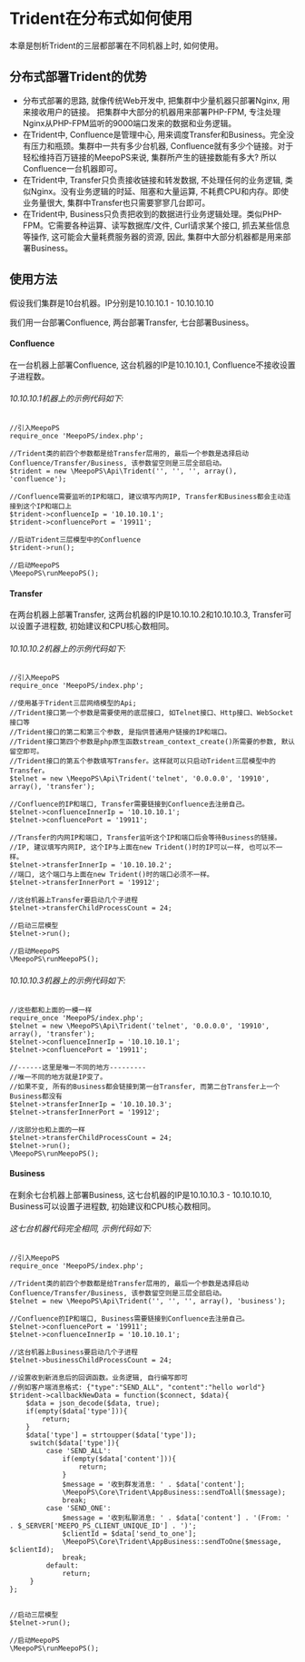 # Trident在分布式如何使用
本章是刨析Trident的三层都部署在不同机器上时, 如何使用。

## 分布式部署Trident的优势
- 分布式部署的思路, 就像传统Web开发中, 把集群中少量机器只部署Nginx, 用来接收用户的链接。 把集群中大部分的机器用来部署PHP-FPM, 专注处理Nginx从PHP-FPM监听的9000端口发来的数据和业务逻辑。
- 在Trident中, Confluence是管理中心, 用来调度Transfer和Business。完全没有压力和瓶颈。集群中一共有多少台机器, Confluence就有多少个链接。对于轻松维持百万链接的MeepoPS来说, 集群所产生的链接数能有多大? 所以Confluence一台机器即可。
- 在Trident中, Transfer只负责接收链接和转发数据, 不处理任何的业务逻辑, 类似Nginx。没有业务逻辑的时延、阻塞和大量运算, 不耗费CPU和内存。即使业务量很大, 集群中Transfer也只需要寥寥几台即可。
- 在Trident中, Business只负责把收到的数据进行业务逻辑处理。类似PHP-FPM。它需要各种运算、读写数据库/文件, Curl请求某个接口, 抓去某些信息等操作, 这可能会大量耗费服务器的资源, 因此, 集群中大部分机器都是用来部署Business。

## 使用方法
假设我们集群是10台机器。IP分别是10.10.10.1 - 10.10.10.10

我们用一台部署Confluence, 两台部署Transfer, 七台部署Business。

#### Confluence
在一台机器上部署Confluence, 这台机器的IP是10.10.10.1, Confluence不接收设置子进程数。

###### 10.10.10.1机器上的示例代码如下:
```
//引入MeepoPS
require_once 'MeepoPS/index.php';

//Trident类的前四个参数都是给Transfer层用的, 最后一个参数是选择启动Confluence/Transfer/Business, 该参数留空则是三层全部启动。
$trident = new \MeepoPS\Api\Trident('', '', '', array(), 'confluence');

//Confluence需要监听的IP和端口, 建议填写内网IP, Transfer和Business都会主动连接到这个IP和端口上
$trident->confluenceIp = '10.10.10.1';
$trident->confluencePort = '19911';

//启动Trident三层模型中的Confluence
$trident->run();

//启动MeepoPS
\MeepoPS\runMeepoPS();
```

#### Transfer
在两台机器上部署Transfer, 这两台机器的IP是10.10.10.2和10.10.10.3, Transfer可以设置子进程数, 初始建议和CPU核心数相同。

###### 10.10.10.2机器上的示例代码如下:
```
//引入MeepoPS
require_once 'MeepoPS/index.php';

//使用基于Trident三层网络模型的Api;
//Trident接口第一个参数是需要使用的底层接口, 如Telnet接口、Http接口、WebSocket接口等
//Trident接口的第二和第三个参数, 是指供普通用户链接的IP和端口。
//Trident接口第四个参数是php原生函数stream_context_create()所需要的参数, 默认留空即可。
//Trident接口的第五个参数填写Transfer。这样就可以只启动Trident三层模型中的Transfer。
$telnet = new \MeepoPS\Api\Trident('telnet', '0.0.0.0', '19910', array(), 'transfer');

//Confluence的IP和端口, Transfer需要链接到Confluence去注册自己。
$telnet->confluenceInnerIp = '10.10.10.1';
$telnet->confluencePort = '19911';

//Transfer的内网IP和端口, Transfer监听这个IP和端口后会等待Business的链接。 
//IP, 建议填写内网IP, 这个IP与上面在new Trident()时的IP可以一样, 也可以不一样。
$telnet->transferInnerIp = '10.10.10.2';
//端口, 这个端口与上面在new Trident()时的端口必须不一样。
$telnet->transferInnerPort = '19912';

//这台机器上Transfer要启动几个子进程
$telnet->transferChildProcessCount = 24;

//启动三层模型
$telnet->run();

//启动MeepoPS
\MeepoPS\runMeepoPS();
```

###### 10.10.10.3机器上的示例代码如下:
```
//这些都和上面的一模一样
require_once 'MeepoPS/index.php';
$telnet = new \MeepoPS\Api\Trident('telnet', '0.0.0.0', '19910', array(), 'transfer');
$telnet->confluenceInnerIp = '10.10.10.1';
$telnet->confluencePort = '19911';

//------这里是唯一不同的地方---------
//唯一不同的地方就是IP变了。
//如果不变, 所有的Business都会链接到第一台Transfer, 而第二台Transfer上一个Business都没有
$telnet->transferInnerIp = '10.10.10.3';
$telnet->transferInnerPort = '19912';

//这部分也和上面的一样
$telnet->transferChildProcessCount = 24;
$telnet->run();
\MeepoPS\runMeepoPS();
```

#### Business
在剩余七台机器上部署Business, 这七台机器的IP是10.10.10.3 - 10.10.10.10, Business可以设置子进程数, 初始建议和CPU核心数相同。

###### 这七台机器代码完全相同, 示例代码如下:
```
//引入MeepoPS
require_once 'MeepoPS/index.php';

//Trident类的前四个参数都是给Transfer层用的, 最后一个参数是选择启动Confluence/Transfer/Business, 该参数留空则是三层全部启动。
$telnet = new \MeepoPS\Api\Trident('', '', '', array(), 'business');

//Confluence的IP和端口, Business需要链接到Confluence去注册自己。
$telnet->confluencePort = '19911';
$telnet->confluenceInnerIp = '10.10.10.1';

//这台机器上Business要启动几个子进程
$telnet->businessChildProcessCount = 24;

//设置收到新消息后的回调函数。业务逻辑, 自行编写即可
//例如客户端消息格式: {"type":"SEND_ALL", "content":"hello world"}
$trident->callbackNewData = function($connect, $data){
    $data = json_decode($data, true);
    if(empty($data['type'])){
        return;
    }
    $data['type'] = strtoupper($data['type']);
     switch($data['type']){
         case 'SEND_ALL':
             if(empty($data['content'])){
                 return;
             }
             $message = '收到群发消息: ' . $data['content'];
             \MeepoPS\Core\Trident\AppBusiness::sendToAll($message);
             break;
         case 'SEND_ONE':
             $message = '收到私聊消息: ' . $data['content'] . '(From: ' . $_SERVER['MEEPO_PS_CLIENT_UNIQUE_ID'] . ')';
             $clientId = $data['send_to_one'];
             \MeepoPS\Core\Trident\AppBusiness::sendToOne($message, $clientId);
             break;
         default:
             return;
     }
};


//启动三层模型
$telnet->run();

//启动MeepoPS
\MeepoPS\runMeepoPS();
```